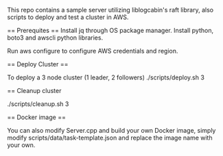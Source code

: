 This repo contains a sample server utilizing liblogcabin's raft library, also scripts to deploy and test a cluster in AWS.

== Prerequites ==
Install jq through OS package manager.
Install python, boto3 and awscli python libraries.

Run aws configure to configure AWS credentials and region.

== Deploy Cluster ==

To deploy a 3 node cluster (1 leader, 2 followers)
./scripts/deploy.sh 3

== Cleanup cluster

./scripts/cleanup.sh 3

== Docker image ==

You can also modify Server.cpp and build your own Docker image, simply modify scripts/data/task-template.json and replace the image name with your own.